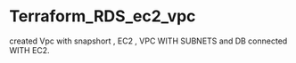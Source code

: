 # Terraform_RDS_ec2_vpc

created Vpc with snapshort , EC2 , VPC WITH SUBNETS and DB connected WITH EC2. 
